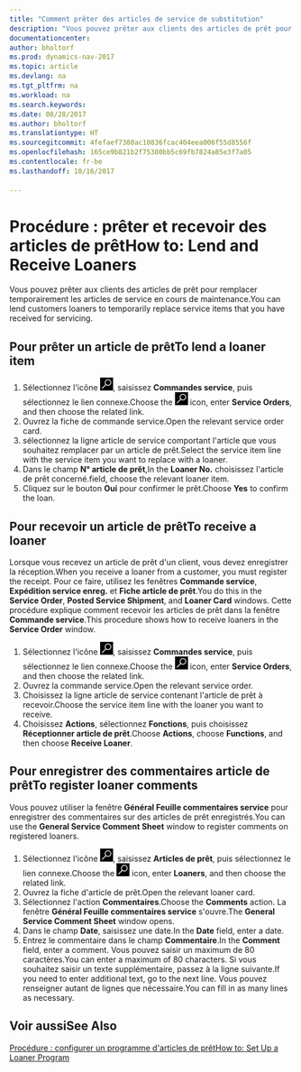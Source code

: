 ```yaml
---
title: "Comment prêter des articles de service de substitution"
description: "Vous pouvez prêter aux clients des articles de prêt pour remplacer temporairement les articles de service en cours de maintenance."
documentationcenter: 
author: bholtorf
ms.prod: dynamics-nav-2017
ms.topic: article
ms.devlang: na
ms.tgt_pltfrm: na
ms.workload: na
ms.search.keywords: 
ms.date: 08/28/2017
ms.author: bholtorf
ms.translationtype: HT
ms.sourcegitcommit: 4fefaef7380ac10836fcac404eea006f55d8556f
ms.openlocfilehash: 165ce9b821b2f75380bb5c69fb7824a85e3f7a05
ms.contentlocale: fr-be
ms.lasthandoff: 10/16/2017

---
```

# <a name="how-to-lend-and-receive-loaners"></a><span data-ttu-id="83742-103">Procédure : prêter et recevoir des articles de prêt</span><span class="sxs-lookup"><span data-stu-id="83742-103">How to: Lend and Receive Loaners</span></span>
<span data-ttu-id="83742-104">Vous pouvez prêter aux clients des articles de prêt pour remplacer temporairement les articles de service en cours de maintenance.</span><span class="sxs-lookup"><span data-stu-id="83742-104">You can lend customers loaners to temporarily replace service items that you have received for servicing.</span></span>  
  
## <a name="to-lend-a-loaner-item"></a><span data-ttu-id="83742-105">Pour prêter un article de prêt</span><span class="sxs-lookup"><span data-stu-id="83742-105">To lend a loaner item</span></span>    
1. <span data-ttu-id="83742-106">Sélectionnez l'icône ![Page ou état pour la recherche](media/ui-search/search_small.png "Page ou état pour la recherche"), saisissez **Commandes service**, puis sélectionnez le lien connexe.</span><span class="sxs-lookup"><span data-stu-id="83742-106">Choose the ![Search for Page or Report](media/ui-search/search_small.png "Search for Page or Report icon") icon, enter **Service Orders**, and then choose the related link.</span></span>  
2. <span data-ttu-id="83742-107">Ouvrez la fiche de commande service.</span><span class="sxs-lookup"><span data-stu-id="83742-107">Open the relevant service order card.</span></span>  
3. <span data-ttu-id="83742-108">sélectionnez la ligne article de service comportant l'article que vous souhaitez remplacer par un article de prêt.</span><span class="sxs-lookup"><span data-stu-id="83742-108">Select the service item line with the service item you want to replace with a loaner.</span></span>  
4. <span data-ttu-id="83742-109">Dans le champ **N° article de prêt**,</span><span class="sxs-lookup"><span data-stu-id="83742-109">In the **Loaner No.**</span></span> <span data-ttu-id="83742-110">choisissez l'article de prêt concerné.</span><span class="sxs-lookup"><span data-stu-id="83742-110">field, choose the relevant loaner item.</span></span>  
5. <span data-ttu-id="83742-111">Cliquez sur le bouton **Oui** pour confirmer le prêt.</span><span class="sxs-lookup"><span data-stu-id="83742-111">Choose **Yes** to confirm the loan.</span></span>  

## <a name="to-receive-a-loaner"></a><span data-ttu-id="83742-112">Pour recevoir un article de prêt</span><span class="sxs-lookup"><span data-stu-id="83742-112">To receive a loaner</span></span>  
<span data-ttu-id="83742-113">Lorsque vous recevez un article de prêt d'un client, vous devez enregistrer la réception.</span><span class="sxs-lookup"><span data-stu-id="83742-113">When you receive a loaner from a customer, you must register the receipt.</span></span> <span data-ttu-id="83742-114">Pour ce faire, utilisez les fenêtres **Commande service**, **Expédition service enreg.** et **Fiche article de prêt**.</span><span class="sxs-lookup"><span data-stu-id="83742-114">You do this in the **Service Order**, **Posted Service Shipment**, and **Loaner Card** windows.</span></span> <span data-ttu-id="83742-115">Cette procédure explique comment recevoir les articles de prêt dans la fenêtre **Commande service**.</span><span class="sxs-lookup"><span data-stu-id="83742-115">This procedure shows how to receive loaners in the **Service Order** window.</span></span>  
  
1. <span data-ttu-id="83742-116">Sélectionnez l'icône ![Page ou état pour la recherche](media/ui-search/search_small.png "Page ou état pour la recherche"), saisissez **Commandes service**, puis sélectionnez le lien connexe.</span><span class="sxs-lookup"><span data-stu-id="83742-116">Choose the ![Search for Page or Report](media/ui-search/search_small.png "Search for Page or Report icon") icon, enter **Service Orders**, and then choose the related link.</span></span>  
2. <span data-ttu-id="83742-117">Ouvrez la commande service.</span><span class="sxs-lookup"><span data-stu-id="83742-117">Open the relevant service order.</span></span>  
3. <span data-ttu-id="83742-118">Choisissez la ligne article de service contenant l'article de prêt à recevoir.</span><span class="sxs-lookup"><span data-stu-id="83742-118">Choose the service item line with the loaner you want to receive.</span></span>  
4. <span data-ttu-id="83742-119">Choisissez **Actions**, sélectionnez **Fonctions**, puis choisissez **Réceptionner article de prêt**.</span><span class="sxs-lookup"><span data-stu-id="83742-119">Choose **Actions**, choose **Functions**, and then choose **Receive Loaner**.</span></span>  

## <a name="to-register-loaner-comments"></a><span data-ttu-id="83742-120">Pour enregistrer des commentaires article de prêt</span><span class="sxs-lookup"><span data-stu-id="83742-120">To register loaner comments</span></span>  
<span data-ttu-id="83742-121">Vous pouvez utiliser la fenêtre **Général Feuille commentaires service** pour enregistrer des commentaires sur des articles de prêt enregistrés.</span><span class="sxs-lookup"><span data-stu-id="83742-121">You can use the **General Service Comment Sheet** window to register comments on registered loaners.</span></span>  
  
1. <span data-ttu-id="83742-122">Sélectionnez l'icône ![Page ou état pour la recherche](media/ui-search/search_small.png "Page ou état pour la recherche"), saisissez **Articles de prêt**, puis sélectionnez le lien connexe.</span><span class="sxs-lookup"><span data-stu-id="83742-122">Choose the ![Search for Page or Report](media/ui-search/search_small.png "Search for Page or Report icon") icon, enter **Loaners**, and then choose the related link.</span></span>  
2. <span data-ttu-id="83742-123">Ouvrez la fiche d'article de prêt.</span><span class="sxs-lookup"><span data-stu-id="83742-123">Open the relevant loaner card.</span></span>  
3. <span data-ttu-id="83742-124">Sélectionnez l'action **Commentaires**.</span><span class="sxs-lookup"><span data-stu-id="83742-124">Choose the **Comments** action.</span></span> <span data-ttu-id="83742-125">La fenêtre **Général Feuille commentaires service** s'ouvre.</span><span class="sxs-lookup"><span data-stu-id="83742-125">The **General Service Comment Sheet** window opens.</span></span>  
4. <span data-ttu-id="83742-126">Dans le champ **Date**, saisissez une date.</span><span class="sxs-lookup"><span data-stu-id="83742-126">In the **Date** field, enter a date.</span></span>  
5. <span data-ttu-id="83742-127">Entrez le commentaire dans le champ **Commentaire**.</span><span class="sxs-lookup"><span data-stu-id="83742-127">In the **Comment** field, enter a comment.</span></span> <span data-ttu-id="83742-128">Vous pouvez saisir un maximum de 80 caractères.</span><span class="sxs-lookup"><span data-stu-id="83742-128">You can enter a maximum of 80 characters.</span></span> <span data-ttu-id="83742-129">Si vous souhaitez saisir un texte supplémentaire, passez à la ligne suivante.</span><span class="sxs-lookup"><span data-stu-id="83742-129">If you need to enter additional text, go to the next line.</span></span> <span data-ttu-id="83742-130">Vous pouvez renseigner autant de lignes que nécessaire.</span><span class="sxs-lookup"><span data-stu-id="83742-130">You can fill in as many lines as necessary.</span></span>  
  
## <a name="see-also"></a><span data-ttu-id="83742-131">Voir aussi</span><span class="sxs-lookup"><span data-stu-id="83742-131">See Also</span></span>  
[<span data-ttu-id="83742-132">Procédure : configurer un programme d'articles de prêt</span><span class="sxs-lookup"><span data-stu-id="83742-132">How to: Set Up a Loaner Program</span></span>](service-how-setup-loaner-program.md)   

